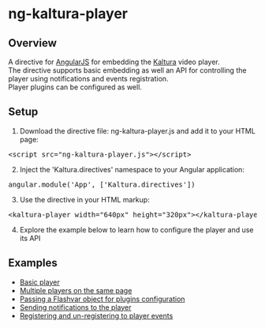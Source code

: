# ng-kaltura-player
## Overview
A directive for [AngularJS](http://angularjs.org) for embedding the [Kaltura](http://www.kaltura.com) video player.<br/>
The directive supports basic embedding as well an API for controlling the player using notifications and events registration.<br/>
Player plugins can be configured as well.
## Setup
1. Download the directive file: ng-kaltura-player.js and add it to your HTML page:
<pre>
&lt;script src=&quot;ng-kaltura-player.js&quot;&gt;&lt;/script&gt;
</pre>
2. Inject the 'Kaltura.directives' namespace to your Angular application:
<pre>
angular.module('App', ['Kaltura.directives'])
</pre>
3. Use the directive in your HTML markup:
<pre>
&lt;kaltura-player width=&quot;640px&quot; height=&quot;320px&quot;&gt;&lt;/kaltura-player&gt;
</pre>
4. Explore the example below to learn how to configure the player and use its API


## Examples
 * [Basic player](http://amirush.com/ng-kaltura-player/basic_player/index.html)
 * [Multiple players on the same page](http://amirush.com/ng-kaltura-player/multiple_players/index.html)
 * [Passing a Flashvar object for plugins configuration](http://amirush.com/ng-kaltura-player/pass_flashvar/index.html)
 * [Sending notifications to the player](#)
 * [Registering and un-registering to player events](#)